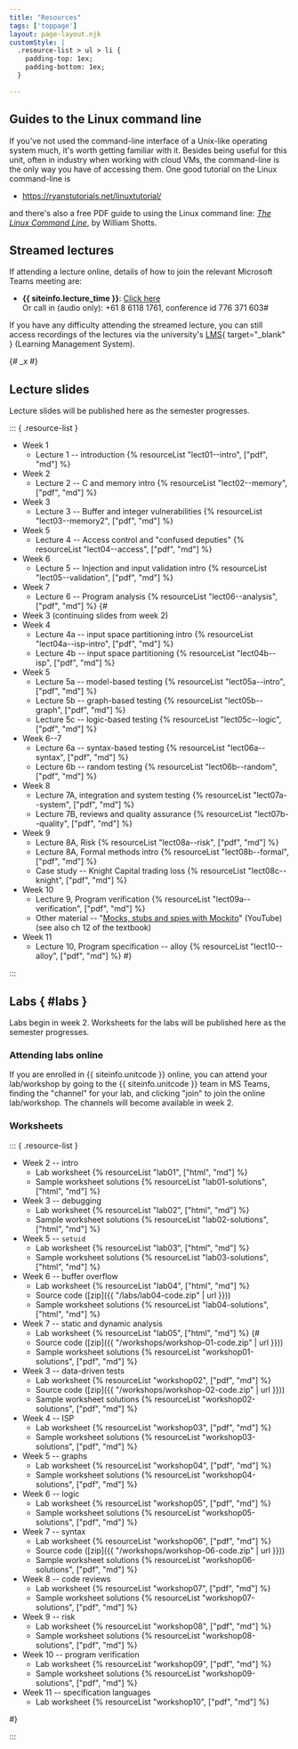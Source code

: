 ```yaml
---
title: "Resources"
tags: ['toppage']
layout: page-layout.njk
customStyle: |
  .resource-list > ul > li {
    padding-top: 1ex;
    padding-bottom: 1ex;
  }

---
```


## Guides to the Linux command line

If you've not used the command-line interface of a Unix-like operating system
much, it's worth getting familiar with it. Besides being useful for this unit,
often in industry when working with cloud VMs, the command-line is the
only way you have of accessing them. One good tutorial on the Linux
command-line is

- <https://ryanstutorials.net/linuxtutorial/>

and there's also a free PDF guide to using the Linux command line: [*The Linux
Command Line*][lincomm], by William Shotts.

[lincomm]: http://linuxcommand.org/tlcl.php

## Streamed lectures

If attending a lecture online, details of how
to join the relevant Microsoft Teams meeting are:

- **{{ siteinfo.lecture_time }}**:
  [Click here](https://teams.microsoft.com/l/meetup-join/19%3ae7cbb9ffe0414d65b23ef97512e881c2%40thread.tacv2/1658109714208?context=%7b%22Tid%22%3a%2205894af0-cb28-46d8-8716-74cdb46e2226%22%2c%22Oid%22%3a%22e72c5de6-8733-4bc9-95bc-08b3eb1354a2%22%7d) \
  Or call in (audio only): +61 8 6118 1761, conference id 776 371 603#

If you have any difficulty attending the streamed lecture,
you can still access recordings of the lectures via the
university's [LMS][lms]{ target="_blank" } (Learning Management System).

{# _x #}

[lms]: http://www.lms.uwa.edu.au/


## Lecture slides

Lecture slides will be published here as the semester
progresses.





::: { .resource-list }

- Week 1
  - Lecture 1 -- introduction {% resourceList "lect01--intro", ["pdf", "md"] %}
- Week 2
  - Lecture 2 -- C and memory intro {% resourceList "lect02--memory", ["pdf", "md"] %}
- Week 3
  - Lecture 3 -- Buffer and integer vulnerabilities {% resourceList "lect03--memory2", ["pdf", "md"] %}
- Week 5
  - Lecture 4 -- Access control and "confused deputies" {% resourceList "lect04--access", ["pdf", "md"] %}
- Week 6
  - Lecture 5 -- Injection and input validation intro {% resourceList "lect05--validation", ["pdf", "md"] %}
- Week 7
  - Lecture 6 -- Program analysis {% resourceList "lect06--analysis", ["pdf", "md"] %}
{#
- Week 3
  (continuing slides from week 2)
- Week 4
  - Lecture 4a -- input space partitioning intro {% resourceList "lect04a--isp-intro", ["pdf", "md"] %}
  - Lecture 4b -- input space partitioning {% resourceList "lect04b--isp", ["pdf", "md"] %}
- Week 5
  - Lecture 5a -- model-based testing {% resourceList "lect05a--intro", ["pdf", "md"] %}
  - Lecture 5b -- graph-based testing {% resourceList "lect05b--graph", ["pdf", "md"] %}
  - Lecture 5c -- logic-based testing {% resourceList "lect05c--logic", ["pdf", "md"] %}
- Week 6--7
  - Lecture 6a -- syntax-based testing {% resourceList "lect06a--syntax", ["pdf", "md"] %}
  - Lecture 6b -- random testing       {% resourceList "lect06b--random", ["pdf", "md"] %}
- Week 8
  - Lecture 7A, integration and system testing {% resourceList "lect07a--system", ["pdf", "md"] %}
  - Lecture 7B, reviews and quality assurance  {% resourceList "lect07b--quality", ["pdf", "md"] %}
- Week 9
  - Lecture 8A, Risk                  {% resourceList "lect08a--risk", ["pdf", "md"] %}
  - Lecture 8A, Formal methods intro  {% resourceList "lect08b--formal", ["pdf", "md"] %}
  - Case study -- Knight Capital trading loss {% resourceList "lect08c--knight", ["pdf", "md"] %}
- Week 10
  - Lecture 9, Program verification {% resourceList "lect09a--verification", ["pdf", "md"] %}
  - Other material -- "[Mocks, stubs and spies with Mockito](https://youtu.be/xXO8ft-tsrY)" (YouTube) \
    (see also ch 12 of the textbook)
- Week 11
  - Lecture 10, Program specification -- alloy {% resourceList "lect10--alloy", ["pdf", "md"] %}
#}


:::

## Labs { #labs }

Labs begin in week 2.
Worksheets for the labs will be published here as the semester
progresses.

### Attending labs online

If you are enrolled in {{ siteinfo.unitcode }} online,
you can attend your lab/workshop by going to the
{{ siteinfo.unitcode }} team in MS Teams, finding the
"channel" for your lab, and clicking "join"
to join the online lab/workshop. The channels will become
available in week 2.

### Worksheets


::: { .resource-list }

- Week 2 -- intro
  - Lab worksheet {% resourceList "lab01", ["html", "md"] %}
  - Sample worksheet solutions {% resourceList "lab01-solutions", ["html", "md"] %}
- Week 3 -- debugging
  - Lab worksheet {% resourceList "lab02", ["html", "md"] %}
  - Sample worksheet solutions {% resourceList "lab02-solutions", ["html", "md"] %}
- Week 5 -- `setuid`
  - Lab worksheet {% resourceList "lab03", ["html", "md"] %}
  - Sample worksheet solutions {% resourceList "lab03-solutions", ["html", "md"] %}
- Week 6 -- buffer overflow
  - Lab worksheet {% resourceList "lab04", ["html", "md"] %}
  - Source code ([zip]({{ "/labs/lab04-code.zip" | url }})) 
  - Sample worksheet solutions {% resourceList "lab04-solutions", ["html", "md"] %}
- Week 7 -- static and dynamic analysis
  - Lab worksheet {% resourceList "lab05", ["html", "md"] %}
{#
  - Source code ([zip]({{ "/workshops/workshop-01-code.zip" | url }}))
  - Sample worksheet solutions {% resourceList "workshop01-solutions", ["pdf", "md"] %}
- Week 3 -- data-driven tests
  - Lab worksheet {% resourceList "workshop02", ["pdf", "md"] %}
  - Source code ([zip]({{ "/workshops/workshop-02-code.zip" | url }}))
  - Sample worksheet solutions {% resourceList "workshop02-solutions", ["pdf", "md"] %}
- Week 4 -- ISP
  - Lab worksheet {% resourceList "workshop03", ["pdf", "md"] %}
  - Sample worksheet solutions {% resourceList "workshop03-solutions", ["pdf", "md"] %}
- Week 5 -- graphs
  - Lab worksheet {% resourceList "workshop04", ["pdf", "md"] %}
  - Sample worksheet solutions {% resourceList "workshop04-solutions", ["pdf", "md"] %}
- Week 6 -- logic
  - Lab worksheet {% resourceList "workshop05", ["pdf", "md"] %}
  - Sample worksheet solutions {% resourceList "workshop05-solutions", ["pdf", "md"] %}
- Week 7 -- syntax
  - Lab worksheet {% resourceList "workshop06", ["pdf", "md"] %}
  - Source code ([zip]({{ "/workshops/workshop-06-code.zip" | url }}))
  - Sample worksheet solutions {% resourceList "workshop06-solutions", ["pdf", "md"] %}
- Week 8 -- code reviews
  - Lab worksheet               {% resourceList "workshop07", ["pdf", "md"] %}
  - Sample worksheet solutions  {% resourceList "workshop07-solutions", ["pdf", "md"] %}
- Week 9 -- risk
  - Lab worksheet               {% resourceList "workshop08", ["pdf", "md"] %}
  - Sample worksheet solutions  {% resourceList "workshop08-solutions", ["pdf", "md"] %}
- Week 10 -- program verification
  - Lab worksheet               {% resourceList "workshop09", ["pdf", "md"] %}
  - Sample worksheet solutions  {% resourceList "workshop09-solutions", ["pdf", "md"] %}
- Week 11 -- specification languages
  - Lab worksheet               {% resourceList "workshop10", ["pdf", "md"] %}

#}

:::




